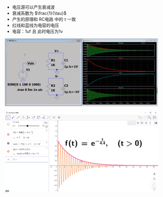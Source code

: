 - 电压源可以产生衰减波
- 衰减系数为 $\frac{1}{\tau}$
- 产生的原理和 RC电路 中的 $\tau$ 一致
- 红线和蓝线为电容的电压
- 电容：1uf 且 此时电压为1v

![](../photo/Pasted%20image%2020250823165740.png)

![](../photo/Pasted%20image%2020250823165851.png)
